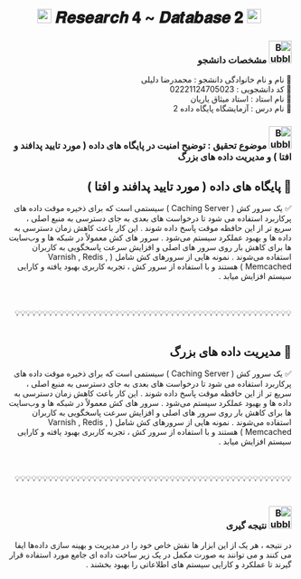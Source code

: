 <h1 align="center">
      <img src="https://emoji.discord.st/emojis/768b108d-274f-4f44-a634-8477b16efce7.gif" width="25">
    𝑹𝒆𝒔𝒆𝒂𝒓𝒄𝒉 𝟒 ~ 𝑫𝒂𝒕𝒂𝒃𝒂𝒔𝒆 𝟐
      <img src="https://emoji.discord.st/emojis/768b108d-274f-4f44-a634-8477b16efce7.gif" width="25">
</h1>


<div dir="rtl">
<h3 dir="rtl"><img src="https://raw.githubusercontent.com/Tarikul-Islam-Anik/Animated-Fluent-Emojis/master/Emojis/Symbols/Bubbles.png" alt="Bubbles" width="40" height="40" /> مشخصات دانشجو</h3>
    
💢 نام و نام خانوادگی دانشجو : محمدرضا دلیلی
<br>
💢 کد دانشجویی : 02221124705023
<br>
💢 نام استاد : استاد میثاق یاریان
<br>
💢 نام درس : آزمایشگاه پایگاه داده 2

</div>



<h3 dir="rtl"><img src="https://raw.githubusercontent.com/Tarikul-Islam-Anik/Animated-Fluent-Emojis/master/Emojis/Symbols/Bubbles.png" alt="Bubbles" width="40" height="40" />  موضوع تحقیق : توضیح امنیت در پایگاه های داده ( مورد تایید پدافند و افتا ) و مدیریت داده های بزرگ</h3>

<div dir="rtl">


<div dir="rtl">
<h2 dir="rtl">🛑 پایگاه های داده ( مورد تایید پدافند و افتا )</h2>

✅ یک سرور کش ( Caching Server ) سیستمی است که برای ذخیره موقت داده های پرکاربرد استفاده می شود تا درخواست های بعدی به جای دسترسی به منبع اصلی ، سریع تر از این حافظه موقت پاسخ داده شوند . این کار باعث کاهش زمان دسترسی به داده‌ ها و بهبود عملکرد سیستم می‌شود . سرور های کش معمولاً در شبکه‌ ها و وب‌سایت‌ ها برای کاهش بار روی سرور های اصلی و افزایش سرعت پاسخگویی به کاربران استفاده می‌شوند . نمونه هایی از سرورهای کش شامل ( Varnish , Redis , Memcached ) هستند و با استفاده از سرور کش ، تجربه کاربری بهبود یافته و کارایی سیستم افزایش میابد . 
      
</div>


<br>
<br>
💡💡💡💡💡💡💡💡💡💡💡💡💡💡💡💡💡💡💡💡💡💡💡💡💡💡💡💡💡💡💡💡💡💡💡💡💡💡💡💡💡💡💡💡💡💡💡💡💡💡
<br>
<br>




<div dir="rtl">
<h2 dir="rtl">🛑 مدیریت داده های بزرگ</h2>

✅ یک سرور کش ( Caching Server ) سیستمی است که برای ذخیره موقت داده های پرکاربرد استفاده می شود تا درخواست های بعدی به جای دسترسی به منبع اصلی ، سریع تر از این حافظه موقت پاسخ داده شوند . این کار باعث کاهش زمان دسترسی به داده‌ ها و بهبود عملکرد سیستم می‌شود . سرور های کش معمولاً در شبکه‌ ها و وب‌سایت‌ ها برای کاهش بار روی سرور های اصلی و افزایش سرعت پاسخگویی به کاربران استفاده می‌شوند . نمونه هایی از سرورهای کش شامل ( Varnish , Redis , Memcached ) هستند و با استفاده از سرور کش ، تجربه کاربری بهبود یافته و کارایی سیستم افزایش میابد . 
      
</div>


<br>
<br>
💡💡💡💡💡💡💡💡💡💡💡💡💡💡💡💡💡💡💡💡💡💡💡💡💡💡💡💡💡💡💡💡💡💡💡💡💡💡💡💡💡💡💡💡💡💡💡💡💡💡
<br>
<br>


<div dir="rtl">
<h3 dir="rtl"><img src="https://raw.githubusercontent.com/Tarikul-Islam-Anik/Animated-Fluent-Emojis/master/Emojis/Symbols/Bubbles.png" alt="Bubbles" width="40" height="40" /> نتیجه گیری</h3>

در نتیجه ، هر یک از این ابزار ها نقش خاص خود را در مدیریت و بهینه‌ سازی داده‌ها ایفا می‌ کنند و می‌ توانند به صورت مکمل در یک زیر ساخت داده‌ ای جامع مورد استفاده قرار گیرند تا عملکرد و کارایی سیستم‌ های اطلاعاتی را بهبود بخشند .
      
</div>
